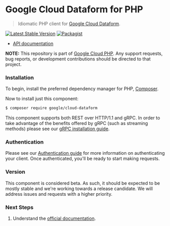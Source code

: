 # Google Cloud Dataform for PHP

> Idiomatic PHP client for [Google Cloud Dataform](https://cloud.google.com/dataform).

[![Latest Stable Version](https://poser.pugx.org/google/cloud-dataform/v/stable)](https://packagist.org/packages/google/cloud-dataform) [![Packagist](https://img.shields.io/packagist/dm/google/cloud-dataform.svg)](https://packagist.org/packages/google/cloud-dataform)

* [API documentation](https://cloud.google.com/php/docs/reference/cloud-dataform/latest)

**NOTE:** This repository is part of [Google Cloud PHP](https://github.com/googleapis/google-cloud-php). Any
support requests, bug reports, or development contributions should be directed to
that project.

### Installation

To begin, install the preferred dependency manager for PHP, [Composer](https://getcomposer.org/).

Now to install just this component:

```sh
$ composer require google/cloud-dataform
```

This component supports both REST over HTTP/1.1 and gRPC. In order to take advantage of the benefits offered by gRPC (such as streaming methods)
please see our [gRPC installation guide](https://cloud.google.com/php/grpc).

### Authentication

Please see our [Authentication guide](https://github.com/googleapis/google-cloud-php/blob/main/AUTHENTICATION.md) for more information
on authenticating your client. Once authenticated, you'll be ready to start making requests.

### Version

This component is considered beta. As such, it should be expected to be mostly stable and we're working towards a release candidate. We will address issues and requests with a higher priority.

### Next Steps

1. Understand the [official documentation](https://cloud.google.com/dataform/docs).
